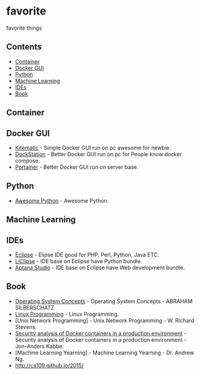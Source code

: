 # favorite
favorite things

## Contents

- [Container](#container)
- [Docker GUI](#dockergui)
- [Python](#python)
- [Machine Learning](#machinelearning)
- [IDEs](#ides)
- [Book](#book)

## Container

## Docker GUI
- [Kitematic](https://kitematic.com/) - Simple Docker GUI run on pc awesome for newbie.
- [DockStation](https://dockstation.io/) - Better Docker GUI run on pc for People know docker compose.
- [Portainer](https://portainer.io/) - Better Docker GUI run on server base.

## Python
- [Awesome Python](https://github.com/vinta/awesome-python) - Awesome Python.

## Machine Learning

## IDEs
- [Eclipse](https://www.eclipse.org/) - Elipse IDE good for PHP, Perl, Python, Java ETC.
- [LiClipse](https://www.liclipse.com/download.html) - IDE base on Eclipse have Python bundle.
- [Aptana Studio](http://www.aptana.com/) - IDE base on Eclipse have Web development bundle.

## Book
- [Operating System Concepts](http://iips.icci.edu.iq/images/exam/Abraham-Silberschatz-Operating-System-Concepts---9th2012.12.pdf) - Operating System Concepts - ABRAHAM SILBERSCHATZ
- [Linux Programming](https://github.com/shihyu/Linux_Programming/tree/master/books) - Linux Programming.
- [Unix Network Programming] - Unix Network Programming - W. Richard Stevens.
- [Security analysis of Docker containers in a production environment](https://brage.bibsys.no/xmlui/bitstream/handle/11250/2451326/17303_FULLTEXT.pdf) - Security analysis of Docker containers in a production environment -Jon-Anders Kabbe.
- [Machine Learning Yearning] - Machine Learning Yearning - Dr. Andrew Ng.
- http://cs109.github.io/2015/


